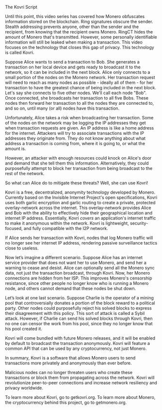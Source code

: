 The Kovri Script

Until this point, this video series has covered how Monero obfuscates information stored on the blockchain.
Ring signatures obscure the sender.
Stealth addressing prevents anyone, other than the sender and the recipient, from knowing that the recipient owns Monero.
RingCT hides the amount of Monero that's transmitted.
However, some personally identifiable information will still be leaked when making a transaction.
This video focuses on the technology that closes this gap of privacy. This technology is called Kovri.

Suppose Alice wants to send a transaction to Bob.
She generates a transaction on her local device and gets ready to broadcast it to the network, so it can be included in the next block.
Alice only connects to a small portion of the nodes on the Monero network. Her transaction request will need to reach as many nodes as possible - ideally all of them - for her transaction to have the greatest chance of being included in the next block.
Let's say she connects to five other nodes. We'll call each node "Bob". Once connected, she broadcasts her transaction to all five Bobs.
These nodes then forward her transaction to all the nodes they are connected to, and so on, until many (or all) nodes have this transaction.

Unfortunately, Alice takes a risk when broadcasting her transaction.
Some of the nodes on the network may be logging the IP addresses they get when transaction requests are given.
An IP address is like a home address for the internet.
Attackers will try to associate transactions with the IP addresses they originate from.
They do not know anything about what address a transaction is coming from, where it is going to, or what the amount is.

However, an attacker with enough resources could knock on Alice's door and demand that she tell them this information.
Alternatively, they could purposefully attempt to block her transaction from being broadcast to the rest of the network.

So what can Alice do to mitigate these threats? Well, she can use Kovri!

Kovri is a free, decentralized, anonymity technology developed by Monero.
Currently based on the Invisible Internet Project's open specifications, Kovri uses both garlic encryption and garlic routing to create a private, protected overlay-network across the internet.
This overlay-network provides Alice and Bob with the ability to effectively hide their geographical location and internet IP address.
Essentially, Kovri *covers* an application's internet traffic to make it anonymous within the network.
Kovri is lightweight, security-focused, and fully compatible with the I2P network.

If Alice sends her transaction with Kovri, nodes that log Monero traffic will no longer see her internet IP address, rendering passive surveillance tactics close to useless.

Now let’s imagine a different scenario.
Suppose Alice has an internet service provider that does not want her to use Monero, and send her a warning to cease and desist.
Alice can optionally send all the Monero sync data, not just the transaction broadcast, through Kovri.
Now, her Monero connections are hidden from her ISP.
This improves Monero's censorship resistance, since other people no longer know who is running a Monero node, and others cannot demand that these nodes be shut down.

Let’s look at one last scenario.
Suppose Charlie is the operator of a mining pool that controversially donates a portion of the block reward to a political party.
Other nodes could purposefully reject his solved blocks to express their disagreement with this policy.
This sort of attack is called a Sybil attack.
However, if Charlie can send his solved blocks through Kovri, then no one can censor the work from his pool, since they no longer know that his pool created it.

Kovri will come bundled with future Monero releases, and it will be enabled by default to broadcast the transaction anonymously.
Kovri will feature a common API that can be used by any cryptocurrency, not just Monero.

In summary, Kovri is a software that allows Monero users to send transactions more privately and anonymously than ever before.

Malicious nodes can no longer threaten users who create these transactions or block them from propagating across the network.
Kovri will revolutionize peer-to-peer connections and increase network resiliency and privacy worldwide.

To learn more about Kovri, go to getkovri.org. To learn more about Monero, the cryptocurrency behind this project, go to getmonero.org.
